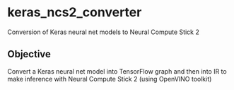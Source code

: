 # keras_ncs2_converter
Conversion of Keras neural net models to Neural Compute Stick 2

## Objective
Convert a Keras neural net model into TensorFlow graph and then into IR to make inference with Neural Compute Stick 2 (using OpenVINO toolkit)

